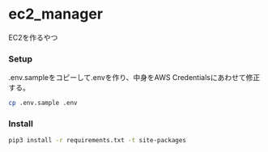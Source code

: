 # ec2_manager

EC2を作るやつ

### Setup

.env.sampleをコピーして.envを作り、中身をAWS Credentialsにあわせて修正する。

```sh
cp .env.sample .env
```

### Install

```sh
pip3 install -r requirements.txt -t site-packages
```